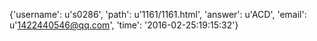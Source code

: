 {'username': u's0286', 'path': u'1161/1161.html', 'answer': u'ACD', 'email': u'1422440546@qq.com', 'time': '2016-02-25:19:15:32'}